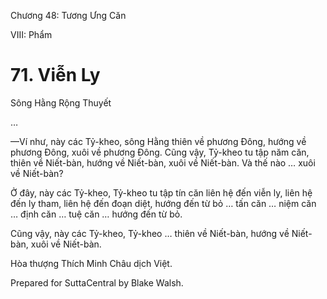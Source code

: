  

Chương 48: Tương Ưng Căn

VIII: Phẩm

# 71\. Viễn Ly

Sông Hằng Rộng Thuyết

…

—Ví như, này các Tỷ-kheo, sông Hằng thiên về phương Ðông, hướng về phương Ðông, xuôi về phương Ðông. Cũng vậy, Tỷ-kheo tu tập năm căn, thiên về Niết-bàn, hướng về Niết-bàn, xuôi về Niết-bàn. Và thế nào … xuôi về Niết-bàn?

Ở đây, này các Tỷ-kheo, Tỷ-kheo tu tập tín căn liên hệ đến viễn ly, liên hệ đến ly tham, liên hệ đến đoạn diệt, hướng đến từ bỏ … tấn căn … niệm căn … định căn … tuệ căn … hướng đến từ bỏ.

Cũng vậy, này các Tỷ-kheo, Tỷ-kheo … thiên về Niết-bàn, hướng về Niết-bàn, xuôi về Niết-bàn.

Hòa thượng Thích Minh Châu dịch Việt.

Prepared for SuttaCentral by Blake Walsh.